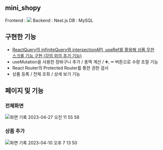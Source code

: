 ## mini_shopy
Frontend : ![](https://img.shields.io/badge/React-20232A?style=for-the-badge&logo=react&logoColor=61DAFB)
Backend : Nest.js
DB : MySQL

## 구현한 기능
- [ReactQuery의 infiniteQuery와 intersectionAPI, useRef를 활용해 상품 무한 스크롤 기능 구현 (강의 외의 추가 기능)](https://next-js-blog-ashen.vercel.app/posts/infinite-query)
- useMutation을 사용한 장바구니 추가 /  총액 계산 / ➕, ➖ 버튼으로 수량 조절 기능
- React Router의 Protected Router를 통한 권한 검사
- 상품 등록 / 전체 조회 / 상세 보기 기능

## 페이지 및 기능
### 전체화면
![화면 기록 2023-04-27 오전 11 55 58](https://user-images.githubusercontent.com/57999419/234748736-d7b7cfd4-2c69-4581-910b-ba23b0e10f04.gif)


### 상품 추가
![화면 기록 2023-04-10 오후 7 13 50](https://user-images.githubusercontent.com/57999419/234746236-a78d3e74-6892-4a04-8f4e-574b6ff86824.gif)


